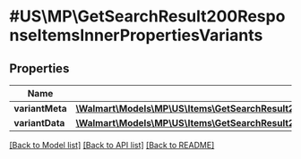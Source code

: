 # #US\MP\GetSearchResult200ResponseItemsInnerPropertiesVariants

## Properties

Name | Type | Description | Notes
------------ | ------------- | ------------- | -------------
**variantMeta** | [**\Walmart\Models\MP\US\Items\GetSearchResult200ResponseItemsInnerPropertiesVariantsVariantMetaInner[]**](GetSearchResult200ResponseItemsInnerPropertiesVariantsVariantMetaInner.md) |  | [optional]
**variantData** | [**\Walmart\Models\MP\US\Items\GetSearchResult200ResponseItemsInnerPropertiesVariantsVariantDataInner[]**](GetSearchResult200ResponseItemsInnerPropertiesVariantsVariantDataInner.md) |  | [optional]


[[Back to Model list]](../) [[Back to API list]](../../Api/US/MP) [[Back to README]](../../README.md)
